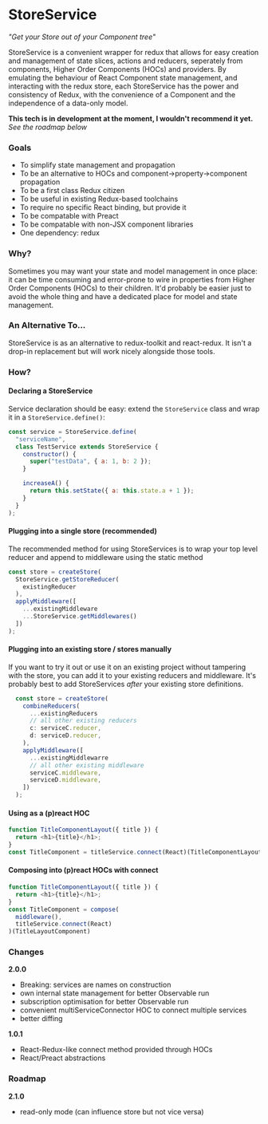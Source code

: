 # StoreService

*"Get your Store out of your Component tree"*

StoreService is a convenient wrapper for redux that allows for easy creation
and management of state slices, actions and reducers, seperately from 
components, Higher Order Components (HOCs) and providers. By emulating the
behaviour of React Component state management, and interacting with the redux 
store, each StoreService has the power and consistency of Redux, with the 
convenience of a Component and the independence of a data-only model.

**This tech is in development at the moment, I wouldn't recommend it yet.**
*See the roadmap below*

### Goals
 - To simplify state management and propagation
 - To be an alternative to HOCs and component->property->component propagation
 - To be a first class Redux citizen
 - To be useful in existing Redux-based toolchains
 - To require no specific React binding, but provide it
 - To be compatable with Preact
 - To be compatable with non-JSX component libraries
 - One dependency: redux

### Why?
Sometimes you may want your state and model management in once place: it can be
time consuming and error-prone to wire in properties from Higher Order 
Components (HOCs) to their children. It'd probably be easier just to avoid the
whole thing and have a dedicated place for model and state management.

### An Alternative To...
StoreService is as an alternative to redux-toolkit and react-redux. It isn't a
drop-in replacement but will work nicely alongside those tools.

### How?

#### Declaring a StoreService
Service declaration should be easy: extend the `StoreService` class and wrap it
in a `StoreService.define()`:
```javascript
const service = StoreService.define(
  "serviceName",
  class TestService extends StoreService {
    constructor() {
      super("testData", { a: 1, b: 2 });
    }

    increaseA() {
      return this.setState({ a: this.state.a + 1 });
    }
  }
);
```

#### Plugging into a single store (recommended)
The recommended method for using StoreServices is to wrap your top level
reducer and append to middleware using the static method
```javascript
const store = createStore(
  StoreService.getStoreReducer(
    existingReducer
  ),
  applyMiddleware([
    ...existingMiddleware
    ...StoreService.getMiddlewares()
  ])
);
```

#### Plugging into an existing store / stores manually
If you want to try it out or use it on an existing project without tampering
with the store, you can add it to your existing reducers and middleware. It's 
probably best to add StoreServices _after_ your existing store definitions.
```javascript
  const store = createStore(
    combineReducers(
      ...existingReducers
      // all other existing reducers
      c: serviceC.reducer,
      d: serviceD.reducer,
    ),
    applyMiddleware([
      ...existingMiddlewarre
      // all other existing middleware
      serviceC.middleware,
      serviceD.middleware,
    ])
  );
```

#### Using as a (p)react HOC
```javascript
function TitleComponentLayout({ title }) {
  return <h1>{title}</h1>;
}
const TitleComponent = titleService.connect(React)(TitleComponentLayout);
```

#### Composing into (p)react HOCs with connect
```javascript
function TitleComponentLayout({ title }) {
  return <h1>{title}</h1>;
}
const TitleComponent = compose(
  middleware(),
  titleService.connect(React)
)(TitleLayoutComponent)
```

### Changes
**2.0.0**
  - Breaking: services are names on construction
  - own internal state management for better Observable run
  - subscription optimisation for better Observable run
  - convenient multiServiceConnector HOC to connect multiple services
  - better diffing

**1.0.1**
  - React-Redux-like connect method provided through HOCs
  - React/Preact abstractions

### Roadmap
**2.1.0**
  - read-only mode (can influence store but not vice versa)